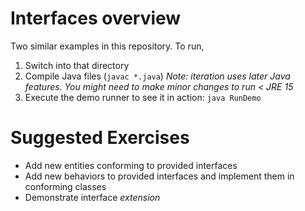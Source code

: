 # Interfaces overview 
Two similar examples in this repository. To run,
1. Switch into that directory
1. Compile Java files (`javac *.java`)      *Note: iteration uses later Java features. You might need to make minor changes to run < JRE 15*
1. Execute the demo runner to see it in action: `java RunDemo`

# Suggested Exercises 
* Add new entities conforming to provided interfaces
* Add new behaviors to provided interfaces and implement them in conforming classes
* Demonstrate interface *extension*
